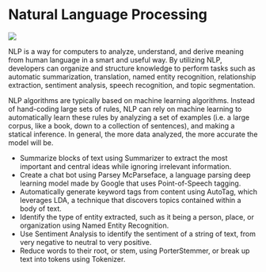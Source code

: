 # Natural Language Processing
![](https://github.com/iurigo/Natural-Language-Processing-NLP/blob/master/image.jpg)

NLP is a way for computers to analyze, understand, and derive meaning from human language in a smart and useful way. By utilizing NLP, developers can organize and structure knowledge to perform tasks such as automatic summarization, translation, named entity recognition, relationship extraction, sentiment analysis, speech recognition, and topic segmentation.
<p> NLP algorithms are typically based on machine learning algorithms. Instead of hand-coding large sets of rules, NLP can rely on machine learning to automatically learn these rules by analyzing a set of examples (i.e. a large corpus, like a book, down to a collection of sentences), and making a statical inference. In general, the more data analyzed, the more accurate the model will be.

- Summarize blocks of text using Summarizer to extract the most important and central ideas while ignoring irrelevant information.
- Create a chat bot using Parsey McParseface, a language parsing deep learning model made by Google that uses Point-of-Speech tagging.
- Automatically generate keyword tags from content using AutoTag, which leverages LDA, a technique that discovers topics contained within a body of text.
- Identify the type of entity extracted, such as it being a person, place, or organization using Named Entity Recognition.
- Use Sentiment Analysis to identify the sentiment of a string of text, from very negative to neutral to very positive.
- Reduce words to their root, or stem, using PorterStemmer, or break up text into tokens using Tokenizer.

